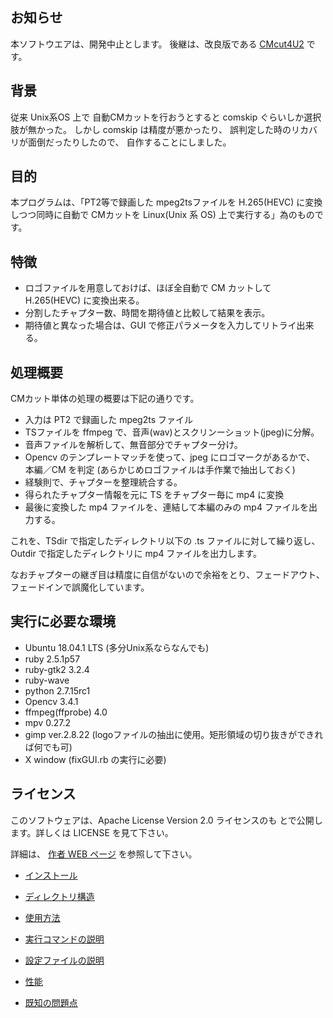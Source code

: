 
## お知らせ

本ソフトウエアは、開発中止とします。
後継は、改良版である
[CMcut4U2](https://github.com/kaikoma-soft/CMcut4U-Mk2) です。


## 背景

従来 Unix系OS 上で 自動CMカットを行おうとすると comskip
ぐらいしか選択肢が無かった。
しかし comskip は精度が悪かったり、
誤判定した時のリカバリが面倒だったりしたので、
自作することにしました。


## 目的

本プログラムは、「PT2等で録画した mpeg2tsファイルを H.265(HEVC) に変換しつつ同時に自動で CMカットを Linux(Unix 系 OS) 上で実行する」為のものです。


## 特徴

* ロゴファイルを用意しておけば、ほぼ全自動で CM カットして H.265(HEVC)
  に変換出来る。
* 分割したチャプター数、時間を期待値と比較して結果を表示。
* 期待値と異なった場合は、GUI で修正パラメータを入力してリトライ出来る。


## 処理概要

CMカット単体の処理の概要は下記の通りです。

* 入力は PT2 で録画した mpeg2ts ファイル
* TSファイルを ffmpeg で、音声(wav)とスクリンーショット(jpeg)に分解。
* 音声ファイルを解析して、無音部分でチャプター分け。
* Opencv のテンプレートマッチを使って、jpeg にロゴマークがあるかで、
  本編／CM  を判定 (あらかじめロゴファイルは手作業で抽出しておく)
* 経験則で、チャプターを整理統合する。
* 得られたチャプター情報を元に TS をチャプター毎に mp4 に変換
* 最後に変換した mp4 ファイルを、連結して本編のみの mp4 ファイルを出力する。

これを、TSdir で指定したディレクトリ以下の .ts ファイルに対して繰り返し、
Outdir で指定したディレクトリに mp4 ファイルを出力します。

なおチャプターの継ぎ目は精度に自信がないので余裕をとり、フェードアウト、
フェードインで誤魔化しています。


## 実行に必要な環境

* Ubuntu 18.04.1 LTS (多分Unix系ならなんでも)
* ruby  2.5.1p57
* ruby-gtk2 3.2.4
* ruby-wave
* python 2.7.15rc1 
* Opencv 3.4.1
* ffmpeg(ffprobe) 4.0
* mpv 0.27.2
* gimp ver.2.8.22
  (logoファイルの抽出に使用。矩形領域の切り抜きができれば何でも可)
* X window (fixGUI.rb の実行に必要)


## ライセンス
このソフトウェアは、Apache License Version 2.0 ライセンスのも
とで公開します。詳しくは LICENSE を見て下さい。



詳細は、
[作者 WEB ページ](https://kaikoma-soft.github.io/src/CMcut4U.html)
を参照して下さい。

+ [インストール](http://www.asahi-net.or.jp/~sy8y-siy/CMcut_on_Unix/#インストール)

+ [ディレクトリ構造](http://www.asahi-net.or.jp/~sy8y-siy/CMcut_on_Unix/#ディレクトリ構造)

+ [使用方法](http://www.asahi-net.or.jp/~sy8y-siy/CMcut_on_Unix/#使用方法)

+ [実行コマンドの説明](http://www.asahi-net.or.jp/~sy8y-siy/CMcut_on_Unix/#実行コマンドの説明)
      
+ [設定ファイルの説明](http://www.asahi-net.or.jp/~sy8y-siy/CMcut_on_Unix/#設定ファイルの説明)

+ [性能](http://www.asahi-net.or.jp/~sy8y-siy/CMcut_on_Unix/#性能)

+ [既知の問題点](http://www.asahi-net.or.jp/~sy8y-siy/CMcut_on_Unix/#既知の問題点)

